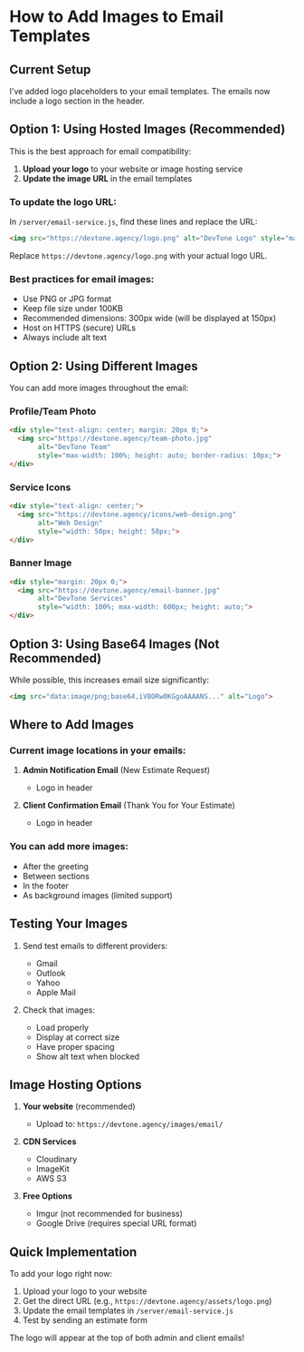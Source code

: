 # How to Add Images to Email Templates

## Current Setup

I've added logo placeholders to your email templates. The emails now include a logo section in the header.

## Option 1: Using Hosted Images (Recommended)

This is the best approach for email compatibility:

1. **Upload your logo** to your website or image hosting service
2. **Update the image URL** in the email templates

### To update the logo URL:

In `/server/email-service.js`, find these lines and replace the URL:

```html
<img src="https://devtone.agency/logo.png" alt="DevTone Logo" style="max-width: 150px; height: auto;">
```

Replace `https://devtone.agency/logo.png` with your actual logo URL.

### Best practices for email images:
- Use PNG or JPG format
- Keep file size under 100KB
- Recommended dimensions: 300px wide (will be displayed at 150px)
- Host on HTTPS (secure) URLs
- Always include alt text

## Option 2: Using Different Images

You can add more images throughout the email:

### Profile/Team Photo
```html
<div style="text-align: center; margin: 20px 0;">
  <img src="https://devtone.agency/team-photo.jpg" 
       alt="DevTone Team" 
       style="max-width: 100%; height: auto; border-radius: 10px;">
</div>
```

### Service Icons
```html
<div style="text-align: center;">
  <img src="https://devtone.agency/icons/web-design.png" 
       alt="Web Design" 
       style="width: 50px; height: 50px;">
</div>
```

### Banner Image
```html
<div style="margin: 20px 0;">
  <img src="https://devtone.agency/email-banner.jpg" 
       alt="DevTone Services" 
       style="width: 100%; max-width: 600px; height: auto;">
</div>
```

## Option 3: Using Base64 Images (Not Recommended)

While possible, this increases email size significantly:

```html
<img src="data:image/png;base64,iVBORw0KGgoAAAANS..." alt="Logo">
```

## Where to Add Images

### Current image locations in your emails:

1. **Admin Notification Email** (New Estimate Request)
   - Logo in header

2. **Client Confirmation Email** (Thank You for Your Estimate)
   - Logo in header

### You can add more images:
- After the greeting
- Between sections
- In the footer
- As background images (limited support)

## Testing Your Images

1. Send test emails to different providers:
   - Gmail
   - Outlook
   - Yahoo
   - Apple Mail

2. Check that images:
   - Load properly
   - Display at correct size
   - Have proper spacing
   - Show alt text when blocked

## Image Hosting Options

1. **Your website** (recommended)
   - Upload to: `https://devtone.agency/images/email/`
   
2. **CDN Services**
   - Cloudinary
   - ImageKit
   - AWS S3

3. **Free Options**
   - Imgur (not recommended for business)
   - Google Drive (requires special URL format)

## Quick Implementation

To add your logo right now:

1. Upload your logo to your website
2. Get the direct URL (e.g., `https://devtone.agency/assets/logo.png`)
3. Update the email templates in `/server/email-service.js`
4. Test by sending an estimate form

The logo will appear at the top of both admin and client emails!